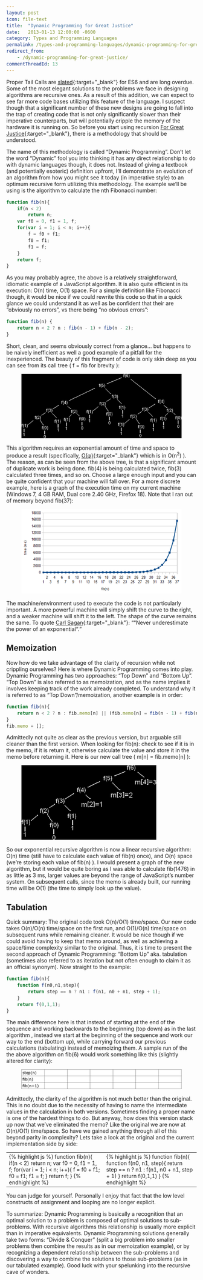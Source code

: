 ```yaml
---
layout: post
icon: file-text
title:  "Dynamic Programming for Great Justice"
date:   2013-01-13 12:00:00 -0600
category: Types and Programming Languages
permalink: /types-and-programming-languages/dynamic-programming-for-great-justice
redirect_from:
    - /dynamic-programming-for-great-justice/
commentThreadId: 13
---
```


Proper Tail Calls are [slated](http://wiki.ecmascript.org/doku.php?id=harmony:proper_tail_calls){:target="_blank"} for ES6 and are long overdue. Some of the most elegant solutions to the problems we face in designing algorithms are recursive ones. As a result of this addition, we can expect to see far more code bases utilizing this feature of the language. I suspect though that a significant number of these new designs are going to fall into the trap of creating code that is not only significantly slower than their imperative counterparts, but will potentially cripple the memory of the hardware it is running on. So before you start using recursion [For Great Justice](https://en.wikipedia.org/wiki/For_Great_Justice){:target="_blank"}, there is a methodology that should be understood.

The name of this methodology is called “Dynamic Programming”. Don’t let the word “Dynamic” fool you into thinking it has any direct relationship to do with dynamic languages though, it does not. Instead of giving a textbook (and potentially esoteric) definition upfront, I’ll demonstrate an evolution of an algorithm from how you might see it today (in imperative style) to an optimum recursive form utilizing this methodology. The example we’ll be using is the algorithm to calculate the nth Fibonacci number:

```js
function fib(n){
    if(n < 2)
        return n;
    var f0 = 0, f1 = 1, f;
    for(var i = 1; i < n; i++){
        f = f0 + f1;
        f0 = f1;
        f1 = f;
    }
    return f;
}
```

As you may probably agree,  the above is a relatively straightforward, idiomatic example of a JavaScript algorithm. It is also quite efficient in its execution: O(n) time, O(1) space. For a simple definition like Fibonacci though, it would be nice if we could rewrite this code so that in a quick glance we could understand it as well as be confident that their are “obviously no errors”, vs there being “no obvious errors”:

```js
function fib(n) {
    return n < 2 ? n : fib(n - 1) + fib(n - 2);
}
```

Short, clean, and seems obviously correct from a glance… but happens to be naively inefficient as well a good example of a pitfall for the inexperienced.  The beauty of this fragment of code is only skin deep as you can see from its call tree ( f = fib for brevity ):

<figure>
    <img src="/media-library/dynamic-programming/fibCallTree.png" alt="Fibonacci call tree">
</figure>

This algorithm requires an exponential amount of time and space to produce a result (specifically, [O(φ)](https://en.wikipedia.org/wiki/Golden_ratio){:target="_blank"} which is in O(n<sup>2</sup>) ). The reason, as can be seen from the above tree, is that a significant amount of duplicate work is being done. fib(4) is being calculated twice, fib(3) calculated three times, and so on. Choose a large enough input and you can be quite confident that your machine will fall over. For a more discrete example, here is a graph of the execution time on my current machine (Windows 7, 4 GB RAM, Dual core 2.40 GHz, Firefox 18). Note that I ran out of memory beyond fib(37):

<figure>
    <img src="/media-library/dynamic-programming/recFibvsTime.png" alt="Recursive Fib vs time">
</figure>

The machine/environment used to execute the code is not particularly important. A more powerful machine will simply shift the curve to the right, and a weaker machine will shift it to the left. The shape of the curve remains the same. To quote [Carl Sagan](https://en.wikipedia.org/wiki/Carl_Sagan){:target="_blank"}: <q cite="https://en.wikipedia.org/wiki/Carl_Sagan">“Never underestimate the power of an exponential“.</q>

## Memoization

Now how do we take advantage of the clarity of recursion while not crippling ourselves? Here is where Dynamic Programming comes into play. Dynamic Programming has two approaches: “Top Down” and “Bottom Up”. “Top Down” is also referred to as memoization, and as the name implies it involves keeping track of the work already completed. To understand why it is referred to as “Top Down”/memoization, another example is in order:

```js
function fib(n){
    return n < 2 ? n : fib.memo[n] || (fib.memo[n] = fib(n - 1) + fib(n - 2))
}
fib.memo = [];
```

Admittedly not quite as clear as the previous version, but arguable still cleaner than the first version.  When looking for fib(n):  check to see if it is in the memo,  if it is return it, otherwise calculate the value and store it in the memo before returning it. Here is our new call tree ( m[n] = fib.memo[n] ):

<figure>
    <img src="/media-library/dynamic-programming/fibCallTreeMemo.png" alt="Fib call tree memoization">
</figure>

So our exponential recursive algorithm is now a linear recursive algorithm: O(n) time (still have to calculate each value of fib(n) once), and O(n) space (we’re storing each value of fib(n) ). I would present a graph of the new algorithm, but it would be quite boring as I was able to calculate fib(1476) in as little as 3 ms, larger values are beyond the range of JavaScript’s number system. On subsequent calls, since the memo is already built, our running time will be O(1) (the time to simply look up the value).

## Tabulation

Quick summary:  The original code took  O(n)/O(1) time/space. Our new code takes O(n)/O(n) time/space on the first run, and O(1)/O(n) time/space on subsequent runs while remaining cleaner.  It would be nice though if we could avoid having to keep that memo around, as well as achieving a space/time complexity similar to the original. Thus, it is time to present the second approach of Dynamic Programming: “Bottom Up” aka. tabulation (sometimes also referred to as iteration but not often enough to claim it as an official synonym). Now straight to the example:

```js
function fib(n){
    function f(n0,n1,step){
        return step == n ? n1 : f(n1, n0 + n1, step + 1);
    }
    return f(0,1,1);
}
```

The main difference here is that instead of starting at the end of the sequence and working backwards to the beginning (top down) as in the last algorithm , instead we start at  the beginning of the sequence and work our way to the end (bottom up), while carrying forward our previous calculations (tabulating) instead of memoizing them. A sample run of the the above algorithm on fib(6) would work something like this (slightly altered for clarity):

<figure>
    <img src="/media-library/dynamic-programming/fib-tabulation.gif" alt="Fibonacci Tabulation">
</figure>

Admittedly, the clarity of the algorithm is not much better than the original. This is no doubt due to the necessity of having to name the intermediate values in the calculation in both versions. Sometimes finding a proper name is one of the hardest things to do.  But anyway, how does this version stack up now that we’ve eliminated the memo?  Like the original we are now at O(n)/O(1) time/space. So have we gained anything through all of this beyond parity in complexity? Lets take a look at the original and the current implementation side by side:

<table>
<tr>
<td>
{% highlight js %}
function fib(n){
    if(n < 2)
        return n;
    var f0 = 0, f1 = 1, f;
    for(var i = 1; i < n; i++){
        f = f0 + f1;
        f0 = f1;
        f1 = f;
    }
    return f;
}
{% endhighlight %}
</td>
<td>
{% highlight js %}
function fib(n){
    function f(n0, n1, step){
        return step == n ? n1 : f(n1, n0 + n1, step + 1)
    }
    return f(0,1,1)
}
{% endhighlight %}
</td>
<tr>
</table>

You can judge for yourself. Personally I enjoy that fact that the low level constructs of  assignment and looping are no longer explicit.

To summarize: Dynamic Programming is basically a recognition that an optimal solution to a problem is composed of optimal solutions to sub-problems. With recursive algorithms this relationship is usually more explicit than in imperative equivalents. Dynamic Programming solutions generally take two forms:  “Divide & Conquer” (split a big problem into smaller problems then combine the results as in our memoization example), or by recognizing a dependent relationship between the sub-problems and discovering a way to combine the solutions to those sub-problems  (as in our tabulated example). Good luck with your spelunking into the recursive cave of wonders.
